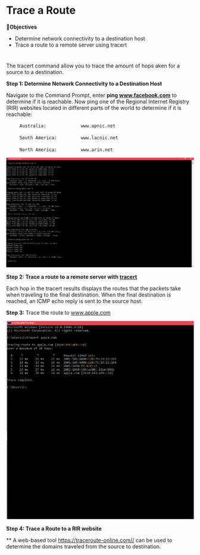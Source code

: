 # Trace a Route

🔎<b>Objectives</b>

- Determine network connectivity to a destination host
- Trace a route to a remote server using tracert
<h1></h1>

The tracert command allow you to trace the amount of hops aken for a source to a destination. 


<b>Step 1: Determine Network Connectivity to a Destination Host</b>

Navigate to the Command Prompt, enter <b>ping www.facebook.com</b> to determine if it is reachable.
Now ping one of the Regional Internet Registry (RIR) websites located in different parts of the world to determine if it is reachable:

  
         Australia:             www.apnic.net

         South America:         www.lacnic.net

         North America:         www.arin.net
        
<p align="center">
<img src="Screenshot (80).png"/>
</p>

<b>Step 2: Trace a route to a remote server with [tracert](https://learn.microsoft.com/en-us/windows-server/administration/windows-commands/tracert)</b>

Each hop in the tracert results displays the routes that the packets take when traveling to the final destination.  When the final destination is reached, an ICMP echo reply is sent to the source host.

  <b>Step 3:</b>
 Trace the route to www.apple.com
 
 <p align="center">
<img src="Screenshot (81).png"/>
</p>
 
 <b>Step 4: Trace a Route to a RIR website</b>

**    A web-based tool https://traceroute-online.com// can be used to determine the domains traveled from the source to destination.
